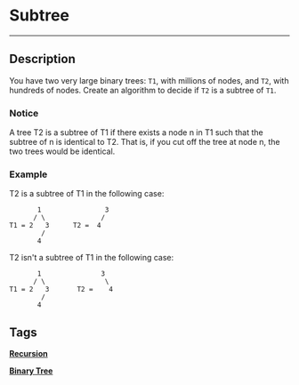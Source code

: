 # Subtree
-----
## Description
You have two very large binary trees: ```T1```, with millions of nodes, and ```T2```, with hundreds of nodes. Create an algorithm to decide if ```T2``` is a subtree of ```T1```.

### Notice
A tree T2 is a subtree of T1 if there exists a node n in T1 such that the subtree of n is identical to T2. That is, if you cut off the tree at node n, the two trees would be identical.

### Example
T2 is a subtree of T1 in the following case:
```
       1                3
      / \              / 
T1 = 2   3      T2 =  4
        /
       4
```
T2 isn't a subtree of T1 in the following case:
```
       1               3
      / \               \
T1 = 2   3       T2 =    4
        /
       4
```

## Tags
**[Recursion](http://www.lintcode.com/tag/recursion/)**

**[Binary Tree](http://www.lintcode.com/tag/binary-tree/)**